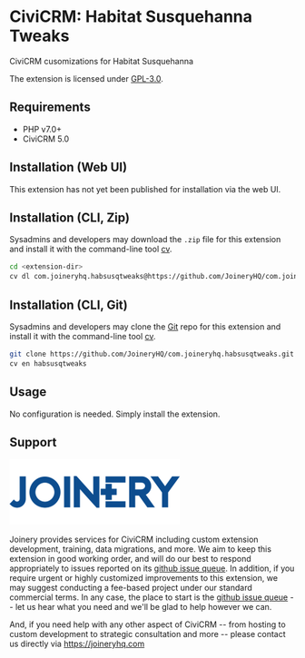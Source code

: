 # CiviCRM: Habitat Susquehanna Tweaks

CiviCRM cusomizations for Habitat Susquehanna

The extension is licensed under [GPL-3.0](LICENSE.txt).

## Requirements

* PHP v7.0+
* CiviCRM 5.0

## Installation (Web UI)

This extension has not yet been published for installation via the web UI.

## Installation (CLI, Zip)

Sysadmins and developers may download the `.zip` file for this extension and
install it with the command-line tool [cv](https://github.com/civicrm/cv).

```bash
cd <extension-dir>
cv dl com.joineryhq.habsusqtweaks@https://github.com/JoineryHQ/com.joineryhq.habsusqtweaks/archive/master.zip
```

## Installation (CLI, Git)

Sysadmins and developers may clone the [Git](https://en.wikipedia.org/wiki/Git) repo for this extension and
install it with the command-line tool [cv](https://github.com/civicrm/cv).

```bash
git clone https://github.com/JoineryHQ/com.joineryhq.habsusqtweaks.git
cv en habsusqtweaks
```

## Usage

No configuration is needed. Simply install the extension.

## Support
![Joinery](/images/joinery-logo.png)

Joinery provides services for CiviCRM including custom extension development, training,
data migrations, and more. We aim to keep this extension in good working order, and
will do our best to respond appropriately to issues reported on its [github issue queue](https://github.com/JoineryHQ/com.joineryhq.habsusqtweaks/issues).
In addition, if you require urgent or highly customized improvements to this extension,
we may suggest conducting a fee-based project under our standard commercial terms.
In any case, the place to start is the [github issue queue](https://github.com/JoineryHQ/com.joineryhq.habsusqtweaks/issues) --
let us hear what you need and we'll be glad to help however we can.

And, if you need help with any other aspect of CiviCRM -- from hosting to custom
development to strategic consultation and more -- please contact us directly via
https://joineryhq.com